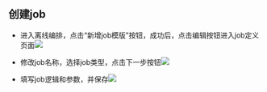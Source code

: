 ## 创建job

* 进入离线编排，点击“新增job模版”按钮，成功后，点击编辑按钮进入job定义页面![](/images/lixian/create-job1.png)

* 修改job名称，选择job类型，点击下一步按钮![](/images/lixian/create-job2.png)

* 填写job逻辑和参数，并保存![](/images/lixian/create-job3.png)



